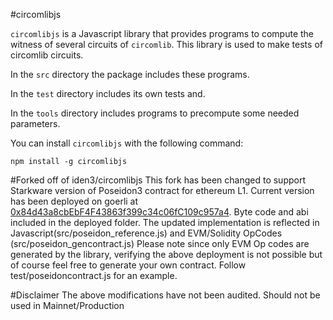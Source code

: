 #circomlibjs

`circomlibjs` is a Javascript library that provides programs to compute the witness of several circuits of `circomlib`.
This library is used to make tests of circomlib circuits.

In the `src` directory the package includes these programs.

In the `test` directory includes its own tests and.

In the `tools` directory includes programs to precompute some needed parameters.

You can install `circomlibjs` with the following command:

```text
npm install -g circomlibjs
```


#Forked off of iden3/circomlibjs
This fork has been changed to support Starkware version of Poseidon3 contract for ethereum L1. Current version has been deployed on goerli at [0x84d43a8cbEbF4F43863f399c34c06fC109c957a4](https://goerli.etherscan.io/address/0x84d43a8cbebf4f43863f399c34c06fc109c957a4). Byte code and abi included in the deployed folder. The updated implementation is reflected in Javascript(src/poseidon_reference.js) and EVM/Solidity OpCodes (src/poseidon_gencontract.js) Please note since only EVM Op codes are generated by the library, verifying the above deployment is not possible but of course feel free to generate your own contract. Follow test/poseidoncontract.js for an example.

#Disclaimer
The above modifications have not been audited. Should not be used in Mainnet/Production